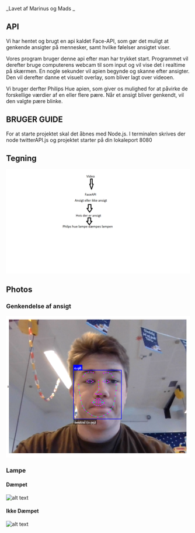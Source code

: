_Lavet af Marinus og Mads _
## API
Vi har hentet og brugt en api kaldet Face-API, som gør det muligt at genkende ansigter på mennesker, samt hvilke følelser ansigtet viser.

Vores program bruger denne api efter man har trykket start.
Programmet vil derefter bruge computerens webcam til som input og vil vise det i realtime på skærmen. En nogle sekunder vil apien begynde og skanne efter ansigter. Den vil derefter danne et visuelt overlay, som bliver lagt over videoen. 

Vi bruger derfter Philips Hue apien, som giver os mulighed for at påvirke de forskellige værdier af en eller flere pære. Når et ansigt bliver genkendt, vil den valgte pære blinke.

## BRUGER GUIDE
For at starte projektet skal det åbnes med Node.js. I terminalen skrives der node twitterAPI.js og projektet starter på din lokaleport 8080

## Tegning
![alt text](https://github.com/Bm2mhc/Face-api-projekt-2-digitek/blob/master/Untitled.png?raw=true)

## Photos
### Genkendelse af ansigt
![alt text](https://github.com/Bm2mhc/Face-api-projekt-2-digitek/blob/master/capture.png?raw=true)
### Lampe
#### Dæmpet
![alt text](https://github.com/Bm2mhc/Face-api-projekt-2-digitek/blob/master/Dæmpet.png?raw=true)
#### Ikke Dæmpet
![alt text](https://github.com/Bm2mhc/Face-api-projekt-2-digitek/blob/master/Ikkedæmpet.png?raw=true)

